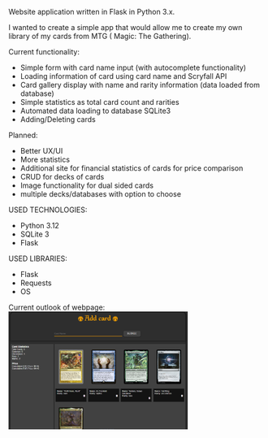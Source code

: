 Website application written in Flask in Python 3.x.

I wanted to create a simple app that would allow me to create my own library of my cards from MTG ( Magic: The Gathering).

Current functionality:
- Simple form with card name input (with autocomplete functionality)
- Loading information of card using card name and Scryfall API
- Card gallery display with name and rarity information (data loaded from database)
- Simple statistics as total card count and rarities
- Automated data loading to database SQLite3
- Adding/Deleting cards

Planned:
- Better UX/UI
- More statistics
- Additional site for financial statistics of cards for price comparison
- CRUD for decks of cards
- Image functionality for dual sided cards
- multiple decks/databases with option to choose


USED TECHNOLOGIES:
- Python 3.12
- SQLite 3
- Flask

USED LIBRARIES:
- Flask
- Requests
- OS


Current outlook of webpage:
<img src='./main_site.png' width=70%>
